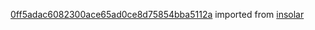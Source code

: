 [0ff5adac6082300ace65ad0ce8d75854bba5112a](https://github.com/insolar/insolar/commit/0ff5adac6082300ace65ad0ce8d75854bba5112a) imported from [insolar](https://github.com/insolar/insolar)
